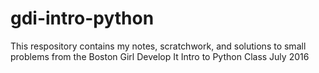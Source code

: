 # gdi-intro-python

This respository contains my notes, scratchwork, and solutions to small problems 
from the Boston Girl Develop It Intro to Python Class July 2016